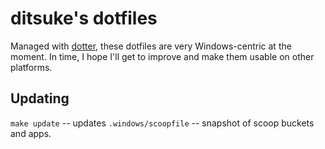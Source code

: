 # ditsuke's dotfiles

Managed with [dotter](https://github.com/SuperCuber/dotter/), these dotfiles are very Windows-centric at the moment. In time, I hope I'll get to improve and make them usable on other platforms.

## Updating
`make update` -- updates `.windows/scoopfile` -- snapshot of scoop buckets and apps.

